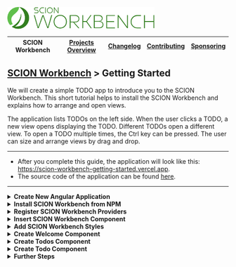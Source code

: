 <a href="/README.md"><img src="/resources/branding/scion-workbench-banner.svg" height="50" alt="SCION Workbench"></a>

| SCION Workbench | [Projects Overview][menu-projects-overview] | [Changelog][menu-changelog] | [Contributing][menu-contributing] | [Sponsoring][menu-sponsoring] |  
| --- | --- | --- | --- | --- |

## [SCION Workbench][menu-home] > Getting Started

We will create a simple TODO app to introduce you to the SCION Workbench. This short tutorial helps to install the SCION Workbench and explains how to arrange and open views.

The application lists TODOs on the left side. When the user clicks a TODO, a new view opens displaying the TODO. Different TODOs open a different view. To open a TODO multiple times, the Ctrl key can be pressed. The user can size and arrange views by drag and drop.

***
- After you complete this guide, the application will look like this: https://scion-workbench-getting-started.vercel.app.
- The source code of the application can be found <a href="https://github.com/SchweizerischeBundesbahnen/scion-workbench/raw/master/apps/workbench-getting-started-app/src">here</a>.
***

<details>
    <summary><strong>Create New Angular Application</strong></summary>
    <br>

Run the following command to create a new Angular application.

```console
ng new workbench-getting-started --routing=false --style=scss --ssr=false --skip-tests
```

</details>

<details>
    <summary><strong>Install SCION Workbench from NPM</strong></summary>
    <br>

Run the following command to install the SCION Workbench and required dependencies.

```console
npm install @scion/workbench @scion/workbench-client @scion/toolkit @scion/components @scion/microfrontend-platform @angular/cdk
```

</details>

<details>
    <summary><strong>Register SCION Workbench Providers</strong></summary>
    <br>

Open `app.config.ts` and register SCION Workbench providers. Added lines are marked with `[+]`.

```ts
    import {ApplicationConfig} from '@angular/core';
[+] import {provideWorkbench} from '@scion/workbench';
[+] import {provideRouter} from '@angular/router';
[+] import {provideAnimations} from '@angular/platform-browser/animations';
    
    export const appConfig: ApplicationConfig = {
      providers: [
[+]     provideWorkbench(),
[+]     provideRouter([]), // required by the SCION Workbench
[+]     provideAnimations(), // required by the SCION Workbench
      ],
    };
```
</details>

<details>
    <summary><strong>Insert SCION Workbench Component</strong></summary>
    <br>

Open `app.component.html` and change it as follows:

```html 
<wb-workbench/>
```

The workbench itself does not position nor lay out the `<wb-workbench>` component. Depending on your requirements, you may want the workbench to fill the entire page viewport or only parts of it, for example, if you have a header, footer, or navigation panel.

For a quick start, position the workbench absolutely and align it with the page viewport. Open `app.component.scss` and change it as follows:
```scss
  wb-workbench {
    position: absolute;
    inset: 0;
  }
```
</details>

<details>
    <summary><strong>Add SCION Workbench Styles</strong></summary>
    <br>

The workbench requires some styles to be imported into `styles.scss`, as follows:

```scss
@use '@scion/workbench';
``` 

Also, download the workbench icon font from <a href="https://github.com/SchweizerischeBundesbahnen/scion-workbench/raw/master/resources/scion-workbench-icons/fonts/fonts.zip">GitHub</a>, unzip the font files, and place the extracted files in the `assets/fonts` folder.

</details>

<details>
    <summary><strong>Create Welcome Component</strong></summary>
    <br>


In this step, we will create a component that displays a welcome message when no view is open in the main area.

1. Create a new component using the Angular CLI.

    ```console
    ng generate component welcome --skip-tests
    ```

2. Open `welcome.component.ts` component and export it by default.

    ```ts
        import {Component} from '@angular/core';

        @Component({
          selector: 'app-welcome',
          templateUrl: './welcome.component.html',
          styleUrls: ['./welcome.component.scss'],
          standalone: true,
        })
    [+] export default class WelcomeComponent {
        }
    ```

3. Open `welcome.component.html` and change it as follows:

    ```html
    What needs to be done today?
    ```

4. Register a route in `app.config.ts` for the component.

   In this step, we bind the component to the empty path route to display it when the application is opened.

    ```ts
        import {ApplicationConfig} from '@angular/core';
        import {provideWorkbench} from '@scion/workbench';
        import {provideRouter} from '@angular/router';
        import {provideAnimations} from '@angular/platform-browser/animations';
    
        export const appConfig: ApplicationConfig = {
          providers: [
            provideWorkbench(),
            provideRouter([
    [+]       {path: '', loadComponent: () => import('./welcome/welcome.component')},
            ]),
            provideAnimations(),
          ],
       };
    ```

   Run `ng serve` and open a browser to http://localhost:4200. You should see the welcome message.

</details>

<details>
    <summary><strong>Create Todos Component</strong></summary>
    <br>

In this step, we will create the TODO list and place it to the left of the main area. We will use the `TodoService` to get some sample TODOs. You can download the `todo.service.ts` file from <a href="https://github.com/SchweizerischeBundesbahnen/scion-workbench/raw/master/apps/workbench-getting-started-app/src/app/todo.service.ts">here</a>.

1. Create a new component using the Angular CLI.
    ```console
    ng generate component todos --skip-tests
    ```
2. Open `todos.component.ts` and change it as follows.

    ```ts
        import {Component} from '@angular/core';
    [+] import {WorkbenchRouterLinkDirective, WorkbenchView} from '@scion/workbench';
    [+] import {TodoService} from '../todo.service';
    
        @Component({
          selector: 'app-todos',
          templateUrl: './todos.component.html',
          standalone: true,
          imports: [
    [+]     WorkbenchRouterLinkDirective,
          ],
        })
    [+] export default class TodosComponent {
    
    [+]   constructor(view: WorkbenchView, public todoService: TodoService) {
    [+]     view.title = 'Todos';
    [+]     view.heading = 'What to do today?';
    [+]     view.closable = false;
    [+]   }
        }
    ```
   In the constructor, we inject the view handle `WorkbenchView`. Using this handle, we can interact with the view, for example, set the title or make the view non-closable. We also inject a reference to the `TodoService` to iterate over the todos in the template.

   We also change the component to be exported by default, making it easier to register the route for the component.

3. Open `todos.component.html` and change it as follows:

    ```html
    <ol>
      @for (todo of todoService.todos; track todo.id) {
        <li>
          <a [wbRouterLink]="['/todos', todo.id]" [wbRouterLinkExtras]="{target: 'auto'}">{{todo.task}}</a>
        </li>
      }
    </ol>
    ```

   For each TODO, we create a link. When the user clicks on a link, a new view with the TODO will open. In a next step we will create the TODO component and register it under the route `/todos/:id`.

   > Note that we are using the `wbRouterLink` and not the `routerLink` directive. The `wbRouterLink` directive is the Workbench equivalent of the Angular Router link to navigate views. By default, `wbRouterLink` navigates the current view. In this example, however, we want to open the `todo` component in a new view or, if already open, activate it. Therefore, we set the target to `auto`.
4. Register a route in `app.config.ts` for the component.

    ```ts
        import {ApplicationConfig} from '@angular/core';
        import {provideWorkbench} from '@scion/workbench';
        import {provideRouter} from '@angular/router';
        import {provideAnimations} from '@angular/platform-browser/animations';
    
        export const appConfig: ApplicationConfig = {
          providers: [
            provideWorkbench(),
            provideRouter([
              {path: '', loadComponent: () => import('./welcome/welcome.component')},
    [+]       {path: 'todos', loadComponent: () => import('./todos/todos.component')}, 
            ]),
            provideAnimations(),
          ],
       };
    ```

5. Add the TODO list to the workbench layout.

   Open `app.config.ts` and configure the workbench with the initial layout.

   ```ts
       import {ApplicationConfig} from '@angular/core';
       import {provideWorkbench} from '@scion/workbench';
       import {provideRouter} from '@angular/router';
       import {provideAnimations} from '@angular/platform-browser/animations';
   [+] import {MAIN_AREA, WorkbenchLayoutFactory} from '@scion/workbench';
   
       export const appConfig: ApplicationConfig = {
         providers: [
           provideWorkbench({
   [+]       layout: (factory: WorkbenchLayoutFactory) => factory
   [+]         .addPart(MAIN_AREA)
   [+]         .addPart('left', {relativeTo: MAIN_AREA, align: 'left', ratio: .25})
   [+]         .addView('todos', {partId: 'left', activateView: true})
   [+]         .navigateView('todos', ['todos'])
           }),
           provideRouter([
             {path: '', loadComponent: () => import('./welcome/welcome.component')},
             {path: 'todos', loadComponent: () => import('./todos/todos.component')}, 
           ]),
           provideAnimations(),
         ],
      };
   ```

   In the above code snippet, we create a layout with two parts, the main area and a part left to it. We align the `left` part to the left of the main area. We want it to take up 25% of the available space. Next, we add the `todos` view to the left part. Finally, we navigate the `todos` view to the `todos` component.

   For detailed explanations on defining the workbench layout, refer to [Defining the initial workbench layout][link-how-to-define-initial-workbench-layout].

   Open a browser to http://localhost:4200. You should see the TODO list left to the main area.
</details>

<details>
    <summary><strong>Create Todo Component</strong></summary>
    <br>

In this step, we will create a component to open a TODO in a view.

1. Create a new component using the Angular CLI.
    ```console
    ng generate component todo --skip-tests
    ```
2. Open `todo.component.ts` and change it as follows.

    ```ts
    [+] import {Component, Inject, LOCALE_ID} from '@angular/core';
    [+] import {WorkbenchView} from '@scion/workbench';
    [+] import {Todo, TodoService} from '../todo.service';
    [+] import {ActivatedRoute} from '@angular/router';
    [+] import {map, Observable, tap} from 'rxjs';
    [+] import {AsyncPipe, DatePipe, formatDate} from '@angular/common';

        @Component({
          selector: 'app-todo',
          templateUrl: './todo.component.html',
          styleUrls: ['./todo.component.scss'],
          standalone: true,
          imports: [
    [+]     AsyncPipe, DatePipe,
          ],
        })
    [+] export default class TodoComponent {
        
    [+]   public todo$: Observable<Todo>;
        
    [+]   constructor(route: ActivatedRoute, todoService: TodoService, view: WorkbenchView, @Inject(LOCALE_ID) locale: string) {
    [+]     this.todo$ = route.params
    [+]       .pipe(
    [+]         map(params => params['id']),
    [+]         map(id => todoService.getTodo(id)),
    [+]         tap(todo => {
    [+]           view.title = todo.task;
    [+]           view.heading = `Due by ${formatDate(todo.dueDate, 'short', locale)}`;
    [+]         }),
    [+]       );
    [+]   }
        }
    ```

   As with the TODO list component, we change the component to be exported by default, making it easier to register the route for the component.

   In the constructor, we inject the `ActivatedRoute` to read the id of the TODO that we want to display in the view. We also inject the `TodoService` to look up the TODO. As a side effect, after looking up the TODO, we set the title and heading of the view.

   In the next step, we will subscribe to the observable in the template.

3. Open `todo.component.html` and change it as follows.

    ```html
    @if (todo$ | async; as todo) {
      <span>Task:</span>{{todo.task}}
      <span>Due Date:</span>{{todo.dueDate | date:'short'}}
      <span>Notes:</span>{{todo.notes}}
    }
    ```
    Using Angular's `async` pipe, we subscribe to the `todo$` observable and assign its emitted value to the template variable `todo`. Then, we render the TODO.

4. Open `todo.component.scss` and add the following styles.

   Next, we add some CSS to get a tabular presentation of the TODO.

    ```css
    :host {
      padding: 1em;
      display: grid;
      grid-template-columns: auto 1fr;
      gap: .5em 2em;
      place-content: start;
    }
    ```

5. Register a route in `app.config.ts` for the component.

   Finally, we need to register a route for the component. We can then navigate to this component in a view using the `WorkbenchRouter` or `wbRouterLink`.

   ```ts
       import {ApplicationConfig} from '@angular/core';
       import {provideWorkbench} from '@scion/workbench';
       import {provideRouter} from '@angular/router';
       import {provideAnimations} from '@angular/platform-browser/animations';
       import {MAIN_AREA, WorkbenchLayoutFactory} from '@scion/workbench';
   
       export const appConfig: ApplicationConfig = {
         providers: [
           provideWorkbench({
             layout: (factory: WorkbenchLayoutFactory) => factory
               .addPart(MAIN_AREA)
               .addPart('left', {relativeTo: MAIN_AREA, align: 'left', ratio: .25})
               .addView('todos', {partId: 'left', activateView: true})
               .navigateView('todos', ['todos'])
           }),
         provideRouter([
           {path: '', loadComponent: () => import('./welcome/welcome.component')},
           {path: 'todos', loadComponent: () => import('./todos/todos.component')},
   [+]     {path: 'todos/:id', loadComponent: () => import('./todo/todo.component')},  
         ]),
         provideAnimations(),
        ],
       };
   ```

   Below the code from the previous step how we open the TODO view using the `wbRouterLink` directive.
   ```html
   <ol>
     @for (todo of todoService.todos; track todo.id) {
       <li>
         <a [wbRouterLink]="['/todos', todo.id]" [wbRouterLinkExtras]="{target: 'auto'}">{{todo.task}}</a>
       </li>
     }
   </ol>
   ```

   Open a browser to http://localhost:4200. You should see the TODO list left to the main area. When you click on a TODO, a new view opens displaying the TODO. Different TODOs open a different view. To open a TODO multiple times, also press the Ctrl key.

</details>

<details>
    <summary><strong>Further Steps</strong></summary>
    <br>

This short guide has introduced you to the basics of SCION Workbench. For more advanced topics, please refer to our [How-To][link-how-to] guides.

</details>

[link-how-to-define-initial-workbench-layout]: /docs/site/howto/how-to-define-initial-layout.md

[menu-home]: /README.md
[menu-projects-overview]: /docs/site/projects-overview.md
[menu-changelog]: /docs/site/changelog.md
[menu-contributing]: /CONTRIBUTING.md
[menu-sponsoring]: /docs/site/sponsoring.md

[link-how-to]: /docs/site/howto/how-to.md
